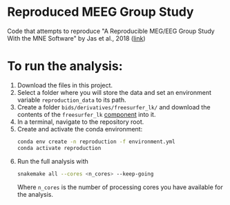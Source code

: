 # Reproduced MEEG Group Study

Code that attempts to reproduce "A Reproducible MEG/EEG Group Study With the MNE Software" by Jas et al., 2018 ([link](https://www.frontiersin.org/articles/10.3389/fnins.2018.00530/full))

# To run the analysis:

1. Download the files in this project.
2. Select a folder where you will store the data and set an environment variable `reproduction_data` to its path.
3. Create a folder `bids/derivatives/freesurfer_lk/` and download the contents of the `freesurfer_lk` [component](https://osf.io/jy2g7/) into it.
4. In a terminal, navigate to the repository root.
5. Create and activate the conda environment:
    ```sh
    conda env create -n reproduction -f environment.yml
    conda activate reproduction
    ```
6. Run the full analysis with
    ```sh
    snakemake all --cores <n_cores> --keep-going
    ```
   Where `n_cores` is the number of processing cores you have available for the analysis.
   
